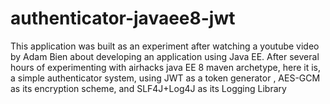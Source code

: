 # authenticator-javaee8-jwt 
This application was built as an experiment after watching a youtube video by Adam Bien about developing an application using Java EE. 
After several hours of experimenting with airhacks java EE 8 maven archetype, here it is, a simple authenticator system, using JWT as a token generator , AES-GCM as its encryption scheme, and SLF4J+Log4J as its Logging Library
